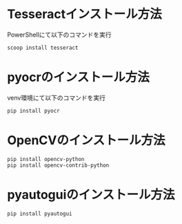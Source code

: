 # Tesseractインストール方法
PowerShellにて以下のコマンドを実行
```
scoop install tesseract
```

# pyocrのインストール方法
venv環境にて以下のコマンドを実行
```
pip install pyocr
```

# OpenCVのインストール方法
```
pip install opencv-python
pip install opencv-contrib-python
```

# pyautoguiのインストール方法 
```
pip install pyautogui
```